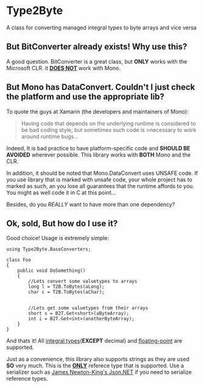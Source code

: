 Type2Byte
=========

A class for converting managed integral types to byte arrays and vice versa

But BitConverter already exists! Why use this?
----------------------------------------------
A good question. BitConverter is a great class, but <b>ONLY</b> works with the Microsoft CLR. it <b><u>DOES NOT</u></b> work with Mono.


But Mono has DataConvert. Couldn't I just check the platform and use the appropriate lib?
----------------------------------------------------------------------------------------- 
To quote the guys at Xamarin (the developers and maintainers of Mono):
>Having code that depends on the underlying runtime is considered to be bad coding style, but sometimes such code is >necessary to work around runtime bugs...

Indeed, It is bad practice to have platform-specific code and <b>SHOULD BE AVOIDED</b> wherever possible. This library works with <b>BOTH</b> Mono and the CLR. 

In addition, it should be noted that Mono.DataConvert uses UNSAFE code. If you use library that is marked with unsafe code, your whole project has to marked as such, an you lose all guarantees that the runtime affords to you. You might as well code it in C at this point...

Besides, do you <i>REALLY</i> want to have more than one dependency?


Ok, sold, But how do I use it?
------------------------------
Good choice! Usage is extremely simple:

    using Type2Byte.BaseConverters;
	
	class Foo
	{
		public void DoSomething()
		{
			//Lets convert some valuetypes to arrays
			long l = T2B.ToBytes(aLong);
			char c = T2B.ToBytes(aChar);
			

			//Lets get some valuetypes from their arrays
			short s = B2T.Get<short>(aByteArray);
			int i = B2T.Get<int>(anotherByteArray);
		}
	}
	
And thats it! All [integral types](http://msdn.microsoft.com/en-us/library/exx3b86w.aspx)(<b>EXCEPT</b> decimal) and [floating-point](http://msdn.microsoft.com/en-us/library/9ahet949.aspx) are supported.

Just as a convenience, this library also supports strings as they are used <b>SO</b> very much. This is the <b><u>ONLY</u></b> referece type that is supported. Use a serializer such as [James Newton-King's Json.NET](http://james.newtonking.com/json) if you need to serialize reference types.
		
		